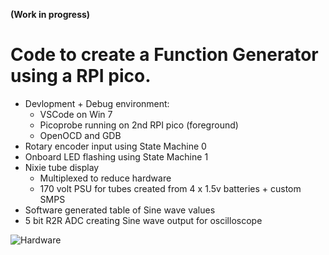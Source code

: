 ****(Work in progress)****
# Code to create a Function Generator using a RPI pico. #

* Devlopment + Debug environment:
  * VSCode on Win 7
  * Picoprobe running on 2nd RPI pico (foreground)
  * OpenOCD and GDB
* Rotary encoder input using State Machine 0
* Onboard LED flashing using State Machine 1
* Nixie tube display
  * Multiplexed to reduce hardware
  * 170 volt PSU for tubes created from 4 x 1.5v batteries + custom SMPS
* Software generated table of Sine wave values
* 5 bit R2R ADC creating Sine wave output for oscilloscope

![Hardware](https://user-images.githubusercontent.com/3483157/163587205-dd22d308-fde1-4668-b7d6-f42ee1dcb94b.JPG)
